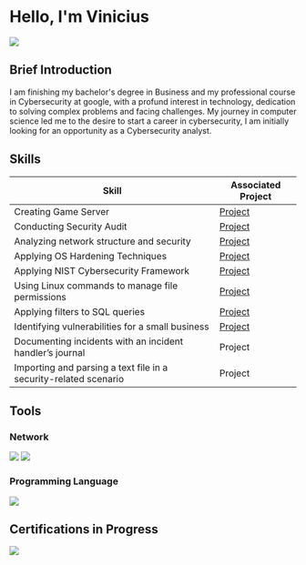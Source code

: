 # Hello, I'm Vinicius
<a href="https://linkedin.com/in/viniciusalprado"><img src="https://img.shields.io/badge/-LinkedIn-0072b1?&style=for-the-badge&logo=linkedin&logoColor=white" /></a>

## Brief Introduction

I am finishing my bachelor's degree in Business and my professional course in Cybersecurity at google, with a profund interest in technology, dedication to solving complex problems and facing challenges. My journey in computer science led me to the desire to start a career in cybersecurity, I am initially looking for an opportunity as a Cybersecurity analyst.

## Skills

| Skill                                         | Associated Project         |
|-----------------------------------------------|----------------------------|
| Creating Game Server | <a href="https://github.com/vinodarp/professionalstatement/tree/main">Project</a>|
| Conducting Security Audit | <a href="https://drive.google.com/file/d/1AeVYqtr6ao_wkCyUaO4lEP9i0cTBShAY/view?usp=sharing">Project</a>|
| Analyzing network structure and security | <a href="https://drive.google.com/file/d/1u20Li4XF6olqeiKnJBNeyUe07EoRP1Tx/view?usp=sharing">Project</a>|
| Applying OS Hardening Techniques | <a href="https://drive.google.com/file/d/1RFlh7Z_eFCm6Bh5TejxWPhxCdvxBi88q/view?usp=sharing">Project</a>|
| Applying NIST Cybersecurity Framework | <a href="https://drive.google.com/file/d/10Ju5qTLYAeOh5dUq2WFiwndZ4SIDWuJA/view?usp=sharing">Project</a>|
| Using Linux commands to manage file permissions | <a href="https://drive.google.com/file/d/1_oRPz-Lbj4LV1REYHS7NPTzw_8eZVk47/view?usp=sharing">Project</a>|
| Applying filters to SQL queries | <a href="https://drive.google.com/file/d/1I5MHopd01lO0BSw4r-N6hbrt9Wx7Zvr7/view?usp=sharing">Project</a>|
| Identifying vulnerabilities for a small business | <a href="https://drive.google.com/file/d/1CnywpP7CM693f4sOcpWheGBTDLfmlCr1/view?usp=sharing">Project</a>|
| Documenting incidents with an incident handler’s journal | Project|
| Importing and parsing a text file in a security-related scenario | Project|

## Tools
### Network
<div> <img src="https://img.shields.io/badge/-Hamachi-007DC5?&style=for-the-badge&logo=LogMeIn&logoColor=white" /> <img src="https://img.shields.io/badge/-Wireshark-1177AA?&style=for-the-badge&logo=Wireshark&logoColor=white"/>
</div>

### Programming Language
<div>
    <img src="https://img.shields.io/badge/-Java-ED8B00?&style=for-the-badge&logo=Java&logoColor=white" />
</div>

## Certifications in Progress

<div>
<img src="https://img.shields.io/badge/-Security%2B-FF0000?&style=for-the-badge&logo=CompTIA&logoColor=white" />
</div>
